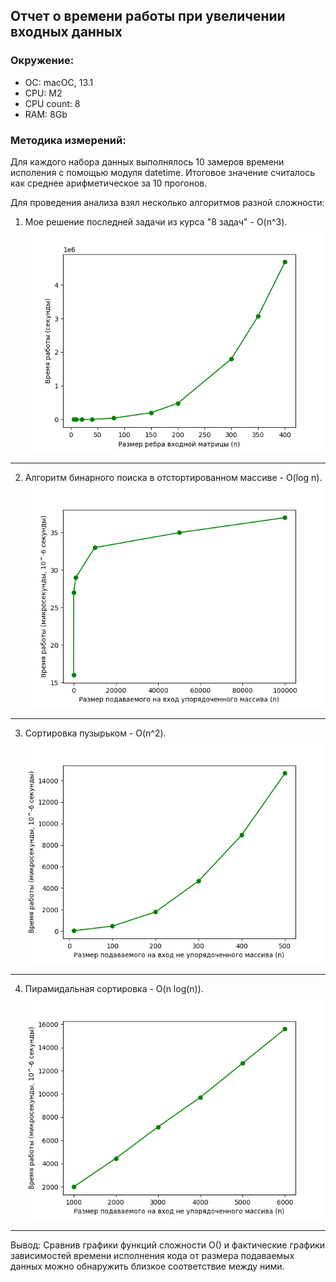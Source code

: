 ## Отчет о времени работы при увеличении входных данных

### Окружение: 
* ОС: macOC, 13.1
* CPU: M2
* CPU count: 8
* RAM: 8Gb


### Методика измерений:
Для каждого набора данных выполнялось 10 замеров времени исполения с помощью модуля datetime.
Итоговое значение считалось как среднее арифметическое за 10 прогонов.


Для проведения анализа взял несколько алгоритмов разной сложности:
1) Мое решение последней задачи из курса "8 задач" - O(n^3).
![](img/Figure_1.png)

---
2) Алгоритм бинарного поиска в отстортированном массиве - O(log n).
![](img/Figure_2.png)

---
3) Сортировка пузырьком - O(n^2).
![](img/Figure_3.png)

---
4) Пирамидальная сортировка - O(n log(n)).
![](img/Figure_4.png)

---

Вывод: Сравнив графики функций сложности O() 
и фактические графики зависимостей времени исполнения кода от размера подаваемых данных
можно обнаружить близкое соответствие между ними.
